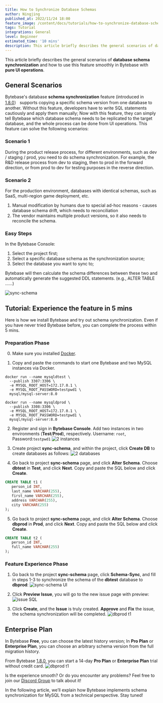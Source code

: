 ```yaml
---
title: How to Synchronize Database Schemas
author: Ningjing
published_at: 2022/11/24 18:00
feature_image: /content/docs/tutorials/how-to-synchronize-database-schemas/sync-schema.webp
tags: Tutorial
integrations: General
level: Beginner
estimated_time: '10 mins'
description: This article briefly describes the general scenarios of database schema synchronization and how to use this feature smoothly in Bytebase with pure UI operations.
---
```


This article briefly describes the general scenarios of **database schema synchronization** and how to use this feature smoothly in Bytebase with **pure UI operations**.

## General Scenarios

Bytebase's database **schema synchronization** feature (introduced in [1.8.0](/changelog/bytebase-1-8-0)） supports copying a specific schema version from one database to another. Without this feature, developers have to write SQL statements cautiously and apply them manually; Now with this feature, they can simply tell Bytebase which database schema needs to be replicated to the target database, and the whole process can be done from UI operations. This feature can solve the following scenarios:

### Scenario 1

During the product release process, for different environments, such as dev / staging / prod, you need to do schema synchronization. For example, the R&D release process from dev to staging, then to prod in the forward direction, or from prod to dev for testing purposes in the reverse direction.

### Scenario 2

For the production environment, databases with identical schemas, such as SaaS, multi-region game deployment, etc.

1. Manual modification by humans due to special ad-hoc reasons - causes database schema drift, which needs to reconciliation
2. The vendor maintains multiple product versions, so it also needs to reconcile the schema.

### Easy Steps

In the Bytebase Console:

1. Select the project first;
2. Select a specific database schema as the synchronization source;
3. Select the database you want to sync to;

Bytebase will then calculate the schema differences between these two and automatically generate the suggested DDL statements. (e.g., ALTER TABLE ......)

![sync-schema](/content/docs/tutorials/how-to-synchronize-database-schemas/sync-schema-ui.webp)

## Tutorial: Experience the feature in 5 mins

Here is how we install Bytebase and try out schema synchronization. Even if you have never tried Bytebase before, you can complete the process within 5 mins.

### Preparation Phase

0. Make sure you installed [Docker](https://www.docker.com/).

1. Copy and paste the commands to start one Bytebase and two MySQL instances via Docker.

<IncludeBlock url="/docs/get-started/install/terminal-docker-run"></IncludeBlock>

```text
docker run --name mysqldtest \
  --publish 3307:3306 \
  -e MYSQL_ROOT_HOST=172.17.0.1 \
  -e MYSQL_ROOT_PASSWORD=testpwd1 \
  mysql/mysql-server:8.0
```

```text
docker run --name mysqldprod \
  --publish 3308:3306 \
  -e MYSQL_ROOT_HOST=172.17.0.1 \
  -e MYSQL_ROOT_PASSWORD=testpwd1 \
  mysql/mysql-server:8.0
```

2. Register and sign in **Bytebase Console**. Add two instances in two environments (**Test**/**Prod**), respectively. Username: `root`, Password:`testpwd1`
   ![2 instances](/content/docs/tutorials/how-to-synchronize-database-schemas/2instances.webp)

3. Create project **sync-schema**, and within the project, click **Create DB** to create databases as follows:
   ![2 databases](/content/docs/tutorials/how-to-synchronize-database-schemas/2databases.webp)

4. Go back to project **sync-schema** page, and click **Alter Schema**. Choose **dbtest** in **Test**, and click **Next**. Copy and paste the SQL below and click **Create**.

```sql
CREATE TABLE t1 (
   person_id INT,
   last_name VARCHAR(255),
   first_name VARCHAR(255),
   address VARCHAR(255),
   city VARCHAR(255)
);
```

5. Go back to project **sync-schema** page, and click **Alter Schema**. Choose **dbprod** in **Prod**, and click **Next**. Copy and paste the SQL below and click **Create**.

```sql
CREATE TABLE t2 (
   person_id INT,
   full_name VARCHAR(255)
);
```

### Feature Experience Phase

1. Go back to the project **sync-schema** page, click **Schema-Sync**, and fill in steps 1-3 to synchronize the schema of the **dbtest** database to **dbprod**:
   ![sync-schema UI](/content/docs/tutorials/how-to-synchronize-database-schemas/sync-schema-ui.webp)

2. Click **Preview Issue**, you will go to the new issue page with preview:
   ![issue SQL](/content/docs/tutorials/how-to-synchronize-database-schemas/issue-sql.webp)

3. Click **Create**, and the **Issue** is truly created. **Approve** and **Fix** the issue, the schema synchronization will be completed.
   ![dbprod t1](/content/docs/tutorials/how-to-synchronize-database-schemas/dbprod-t1.webp)

## Enterprise Plan

In Bytebase **Free**, you can choose the latest history version; In **Pro Plan** or **Enterprise Plan**, you can choose an arbitrary schema version from the full migration history.

From Bytebase [1.8.0](/changelog/bytebase-1-8-0), you can start a 14-day **Pro Plan** or **Enterprise Plan**
trial without credit card.
![dbprod t1](/content/docs/tutorials/how-to-synchronize-database-schemas/dbprod-t1.webp)

Is the experience smooth? Or do you encounter any problems? Feel free to join our [Discord Group](https://discord.gg/huyw7gRsyA) to talk about it!

In the following article, we’ll explain how Bytebase implements schema synchronization for MySQL from a technical perspective. Stay tuned!
